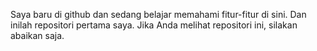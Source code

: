 Saya baru di github dan sedang belajar memahami fitur-fitur di sini.
Dan inilah repositori pertama saya.
Jika Anda melihat repositori ini, silakan abaikan saja.
